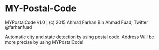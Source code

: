 # MY-Postal-Code


MYPostalCode v1.0 | (c) 2015 Ahmad Farhan Bin Ahmad Fuad, Twitter @farhanfuad


Automatic city and state detection by using postal code. Address Will be more precise by using MYPostalCode!


